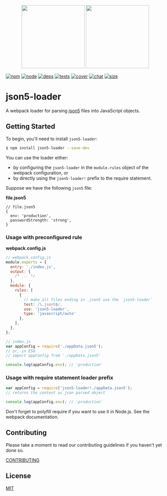 <div align="center">
  <img width="200" height="200"
    src="https://cdn.rawgit.com/json5/json5-logo/master/json5-logo.svg">
  <a href="https://github.com/webpack/webpack">
    <img width="200" height="200"
      src="https://webpack.js.org/assets/icon-square-big.svg">
  </a>
</div>

[![npm][npm]][npm-url]
[![node][node]][node-url]
[![deps][deps]][deps-url]
[![tests][tests]][tests-url]
[![cover][cover]][cover-url]
[![chat][chat]][chat-url]
[![size][size]][size-url]

# json5-loader

A webpack loader for parsing [json5](https://json5.org/) files into JavaScript objects.

## Getting Started

To begin, you'll need to install `json5-loader`:

```sh
$ npm install json5-loader --save-dev
```

You can use the loader either:

- by configuring the `json5-loader` in the `module.rules` object of the webpack configuration, or
- by directly using the `json5-loader!` prefix to the require statement.

Suppose we have the following `json5` file:

**file.json5**

```json5
// file.json5
{
  env: 'production',
  passwordStrength: 'strong',
}
```

### Usage with preconfigured rule

**webpack.config.js**

```js
// webpack.config.js
module.exports = {
  entry: './index.js',
  output: {
    /* ... */
  },
  module: {
    rules: [
      {
        // make all files ending in .json5 use the `json5-loader`
        test: /\.json5$/,
        use: 'json5-loader',
        type: 'javascript/auto'
      },
    ],
  },
};
```

```js
// index.js
var appConfig = require('./appData.json5');
// or, in ES6
// import appConfig from './appData.json5'

console.log(appConfig.env); // 'production'
```

### Usage with require statement loader prefix

```js
var appConfig = require('json5-loader!./appData.json5');
// returns the content as json parsed object

console.log(appConfig.env); // 'production'
```

Don't forget to polyfill require if you want to use it in Node.js. See the webpack documentation.

## Contributing

Please take a moment to read our contributing guidelines if you haven't yet done so.

[CONTRIBUTING](./.github/CONTRIBUTING.md)

## License

[MIT](./LICENSE)

[npm]: https://img.shields.io/npm/v/json5-loader.svg
[npm-url]: https://npmjs.com/package/json5-loader
[node]: https://img.shields.io/node/v/json5-loader.svg
[node-url]: https://nodejs.org
[deps]: https://david-dm.org/webpack-contrib/json5-loader.svg
[deps-url]: https://david-dm.org/webpack-contrib/json5-loader
[tests]: https://dev.azure.com/webpack-contrib/json5-loader/_apis/build/status/webpack-contrib.json5-loader?branchName=master
[tests-url]: https://dev.azure.com/webpack-contrib/json5-loader/_build/latest?definitionId=2&branchName=master
[cover]: https://codecov.io/gh/webpack-contrib/json5-loader/branch/master/graph/badge.svg
[cover-url]: https://codecov.io/gh/webpack-contrib/json5-loader
[chat]: https://img.shields.io/badge/gitter-webpack%2Fwebpack-brightgreen.svg
[chat-url]: https://gitter.im/webpack/webpack
[size]: https://packagephobia.now.sh/badge?p=json5-loader
[size-url]: https://packagephobia.now.sh/result?p=json5-loader
